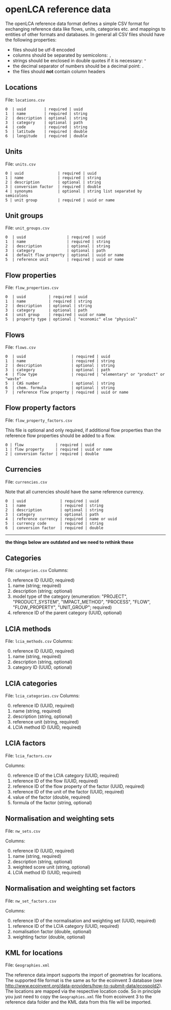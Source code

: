 # openLCA reference data

The openLCA reference data format defines a simple CSV format for exchanging
reference data like flows, units, categories etc. and mappings to entities of
other formats and databases. In general all CSV files should have the following
properties:

* files should be utf-8 encoded
* columns should be separated by semicolons: `,`
* strings should be enclosed in double quotes if it is necessary: `"`
* the decimal separator of numbers should be a decimal point: `.`
* the files should __not__ contain column headers


## Locations

File: `locations.csv`

```
0  | uuid        | required | uuid
1  | name        | required | string
2  | description | optional | string
3  | category    | optional | path
4  | code        | required | string
5  | latitude    | required | double
6  | longitude   | required | double
```

## Units

File: `units.csv`

```
0 | uuid               | required | uuid
1 | name               | required | string
2 | description        | optional | string
3 | conversion factor  | required | double
4 | synonyms           | optional | string list separated by semicolons
5 | unit group         | required | uuid or name
```


## Unit groups

File: `unit_groups.csv`

```
0  | uuid                  | required | uuid
1  | name                  | required | string
2  | description           | optional | string
3  | category              | optional | path
4  | default flow property | optional | uuid or name
5  | reference unit        | required | uuid or name
```


## Flow properties

File: `flow_properties.csv`

```
0  | uuid          | required | uuid
1  | name          | required | string
2  | description   | optional | string
3  | category      | optional | path
4  | unit group    | required | uuid or name
5  | property type | optional | "economic" else "physical"
```


## Flows

File: `flows.csv`

```
0  | uuid                    | required | uuid
1  | name                    | required | string
2  | description             | optional | string
3  | category                | optional | path
4  | flow type               | required | "elementary" or "product" or "waste"
5  | CAS number              | optional | string
6  | chem. formula           | optional | string
7  | reference flow property | required | uuid or name
```


## Flow property factors

File: `flow_property_factors.csv`

This file is optional and only required, if additional flow properties than the
reference flow properties should be added to a flow.

```
0 | flow              | required | uuid
1 | flow property     | required | uuid or name
2 | conversion factor | required | double
```


## Currencies

File: `currencies.csv`

Note that all currencies should have the same reference currency.

```
0  | uuid               | required | uuid
1  | name               | required | string
2  | description        | optional | string
3  | category           | optional | path
4  | reference currency | required | name or uuid
5  | currency code      | required | string
6  | conversion factor  | required | double
```

---------

**the things below are outdated and we need to rethink these**

Categories
----------
File:       `categories.csv`
Columns:

0. reference ID (UUID; required)
1. name (string; required)
2. description (string; optional)
3. model type of the category (enumeration: "PROJECT", "PRODUCT_SYSTEM",
   "IMPACT_METHOD", "PROCESS", "FLOW", "FLOW_PROPERTY", "UNIT_GROUP"; required)
4. reference ID of the parent category (UUID, optional)


LCIA methods
------------
File:       `lcia_methods.csv`
Columns:

0. reference ID (UUID, required)
1. name (string, required)
2. description (string, optional)
3. category ID (UUID, optional)


LCIA categories
---------------
File:       `lcia_categories.csv`
Columns:

0. reference ID (UUID, required)
1. name (string, required)
2. description (string, optional)
3. reference unit (string, required)
4. LCIA method ID (UUID, required)


LCIA factors
------------
File:       `lcia_factors.csv`

Columns:

0. reference ID of the LCIA category (UUID, required)
1. reference ID of the flow (UUID, required)
2. reference ID of the flow property of the factor (UUID, required)
3. reference ID of the unit of the factor (UUID, required)
4. value of the factor (double, required)
5. formula of the factor (string, optional)


Normalisation and weighting sets
--------------------------------
File:		`nw_sets.csv`

Columns:

0. reference ID (UUID, required)
1. name (string, required)
2. description (string, optional)
3. weighted score unit (string, optional)
4. LCIA method ID (UUID, required)


Normalisation and weighting set factors
---------------------------------------
File:		`nw_set_factors.csv`

Columns:

0. reference ID of the normalisation and weighting set (UUID, required)
1. reference ID of the LCIA category (UUID, required)
2. nomalisation factor (double, optional)
3. weighting factor (double, optional)


KML for locations
-----------------
File:		`Geographies.xml`

The reference data import supports the import of geometries for locations. The
supported file format is the same as for the ecoinvent 3 database (see
http://www.ecoinvent.org/data-providers/how-to-submit-data/ecospold2). The
locations are mapped via the respective location code. So in principle you just
need to copy the `Geographies.xml` file from ecoinvent 3 to the reference data
folder and the KML data from this file will be imported.
